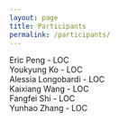 ```yaml
---
layout: page
title: Participants
permalink: /participants/
---
```


Eric Peng - LOC  
Youkyung Ko - LOC  
Alessia Longobardi - LOC  
Kaixiang Wang - LOC  
Fangfei Shi - LOC  
Yunhao Zhang - LOC  
